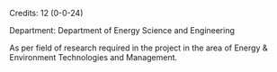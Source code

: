 Credits: 12 (0-0-24)

Department: Department of Energy Science and Engineering

As per field of research required in the project in the area of Energy & Environment Technologies and Management.